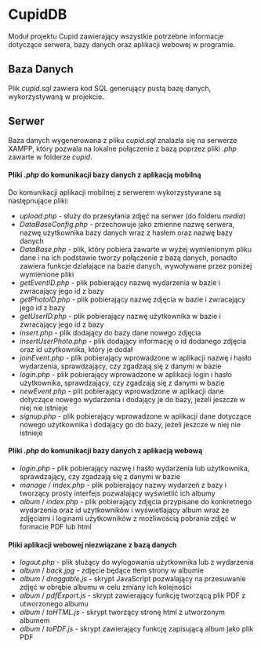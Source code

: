 # CupidDB
Moduł projektu Cupid zawierający wszystkie potrzebne informacje dotyczące serwera, bazy danych oraz aplikacji webowej w programie.

## Baza Danych
Plik _cupid.sql_ zawiera kod SQL generujący pustą bazę danych, wykorzystywaną w projekcie.

## Serwer
Baza danych wygenerowana z pliku _cupid.sql_ znalazła się na serwerze XAMPP, który pozwala na lokalne połączenie z bazą poprzez pliki _.php_ 
zawarte w folderze _cupid_.

#### Pliki _.php_ do komunikacji bazy danych z aplikacją mobilną
Do komunikacji aplikacji mobilnej z serwerem wykorzystywane są następnujące pliki:
- _upload.php_ - służy do przesyłania zdjęć na serwer (do folderu _media_)
- _DataBaseConfig.php_ - przechowuje jako zmienne nazwę serwera, nazwę użytkownika bazy danych wraz z hasłem oraz nazwę bazy danych
- _DataBase.php_ - plik, który pobiera zawarte w wyżej wymienionym pliku dane i na ich podstawie tworzy połączenie z bazą danych, ponadto
zawiera funkcje działające na bazie danych, wywoływane przez poniżej wymienione pliki
- _getEventID.php_ - plik pobierający nazwę wydarzenia w bazie i zwracający jego id z bazy
- _getPhotoID.php_ - plik pobierający nazwę zdjęcia w bazie i zwracający jego id z bazy
- _getUserID.php_ - plik pobierający nazwę użytkownika w bazie i zwracający jego id z bazy
- _insert.php_ - plik dodający do bazy dane nowego zdjęcia
- _insertUserPhoto.php_ - plik dodający informację o id dodanego zdjęcia oraz id użytkownika, który je dodał
- _joinEvent.php_ - plik pobierający wprowadzone w aplikacji nazwę i hasło wydarzenia, sprawdzający, czy zgadzają się z danymi w bazie
- _login.php_ - plik pobierający wprowadzone w aplikacji login i hasło użytkownika, sprawdzający, czy zgadzają się z danymi w bazie
- _newEvent.php_ - plit pobierający wprowadzone w aplikacji dane dotyczące nowego wydarzenia i dodający je do bazy, jeżeli jeszcze w niej nie istnieje
- _signup.php_ - plik pobierający wprowadzone w aplikacji dane dotyczące nowego użytkownika i dodający go do bazy, jeżeli jeszcze w niej nie istnieje

#### Pliki _.php_ do komunikacji bazy danych z aplikacją webową
- _login.php_ - plik pobierający nazwę i hasło wydarzenia lub użytkownika, sprawdzający, czy zgadzają się z danymi w bazie
- _manage_ / _index.php_ - plik pobierający nazwy wydarzeń z bazy i tworzący prosty interfejs pozwalający wyświetlić ich albumy
- _album_ / _index.php_ - plik pobierający zdjęcia przypisane do konkretnego wydarzenia oraz id użytkowników i wyświetlający 
album wraz ze zdjęciami i loginami użytkowników z możliwością pobrania zdjęć w formacie PDF lub html

#### Pliki aplikacji webowej niezwiązane z bazą danych
- _logout.php_ - plik służący do wylogowania użytkownika lub z wydarzenia
- _album_ / _back.jpg_ - zdjęcie będące tłem strony w albumie
- _album_ / _draggable.js_ - skrypt JavaScript pozwalający na przesuwanie zdjęć w obrębie albumu w celu zmiany ich kolejności
- _album_ / _pdfExport.js_ - skrypt zawierający funkcję tworzącą plik PDF z utworzonego albumu
- _album_ / _toHTML.js_ - skrypt tworzący stronę html z utworzonym albumem
- _album_ / _toPDF.js_ - skrypt zawierający funkcję zapisującą album jako plik PDF
